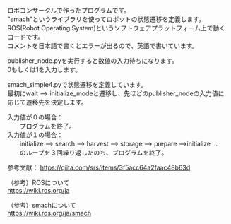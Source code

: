 ロボコンサークルで作ったプログラムです。  
"smach"というライブラリを使ってロボットの状態遷移を定義します。  
ROS(Robot Operating System)というソフトウェアプラットフォーム上で動くコードです。  
コメントを日本語で書くとエラーが出るので、英語で書いています。  
  
publisher_node.pyを実行すると数値の入力待ちになります。  
0もしくは1を入力します。  
  
smach_simple4.pyで状態遷移を定義しています。  
最初にwait --> initialize_modeと遷移し、先ほどのpublisher_nodeの入力値に応じて遷移先を決定します。  
  
入力値が０の場合：  
　　プログラムを終了。  
入力値が１の場合：  
　　initialize --> search --> harvest --> storage --> prepare -->initialize ...  
　　のループを３回繰り返したのち、プログラムを終了。  
    
  参考文献：
  https://qiita.com/srs/items/3f5acc64a2faac48b63d 

（参考）ROSについて  
 https://wiki.ros.org/ja  
   
（参考）smachについて  
 https://wiki.ros.org/ja/smach
